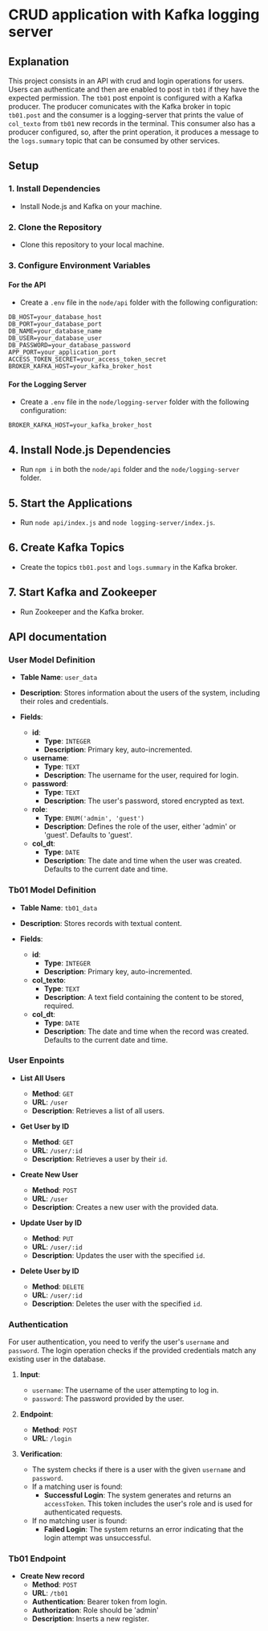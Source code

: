 # CRUD application with Kafka logging server

## Explanation

 This project consists in an API with crud and login operations for users. Users can authenticate and then are enabled to post in `tb01` if they have the expected permission. The `tb01` post enpoint is configured with a Kafka producer. The producer comunicates with the Kafka broker in topic `tb01.post` and the consumer is a logging-server that prints the value of `col_texto` from `tb01` new records in the terminal. This consumer also has a producer configured, so, after the print operation, it produces a message to the `logs.summary` topic that can be consumed by other services.

## Setup

### 1. Install Dependencies
- Install Node.js and Kafka on your machine.

### 2. Clone the Repository
- Clone this repository to your local machine.

### 3. Configure Environment Variables

#### For the API
- Create a `.env` file in the `node/api` folder with the following configuration:


```env
DB_HOST=your_database_host
DB_PORT=your_database_port
DB_NAME=your_database_name
DB_USER=your_database_user
DB_PASSWORD=your_database_password
APP_PORT=your_application_port
ACCESS_TOKEN_SECRET=your_access_token_secret
BROKER_KAFKA_HOST=your_kafka_broker_host
```

#### For the Logging Server
- Create a `.env` file in the `node/logging-server` folder with the following configuration:

```env
BROKER_KAFKA_HOST=your_kafka_broker_host
```

## 4. Install Node.js Dependencies
- Run `npm i` in both the `node/api` folder and the `node/logging-server` folder.

## 5. Start the Applications
- Run `node api/index.js` and `node logging-server/index.js`.

## 6. Create Kafka Topics
- Create the topics `tb01.post` and `logs.summary` in the Kafka broker.

## 7. Start Kafka and Zookeeper
- Run Zookeeper and the Kafka broker.

## API documentation

### User Model Definition

- **Table Name**: `user_data`
- **Description**: Stores information about the users of the system, including their roles and credentials.

- **Fields**:
  - **id**: 
    - **Type**: `INTEGER`
    - **Description**: Primary key, auto-incremented.
  - **username**: 
    - **Type**: `TEXT`
    - **Description**: The username for the user, required for login.
  - **password**: 
    - **Type**: `TEXT`
    - **Description**: The user's password, stored encrypted as text.
  - **role**: 
    - **Type**: `ENUM('admin', 'guest')`
    - **Description**: Defines the role of the user, either 'admin' or 'guest'. Defaults to 'guest'.
  - **col_dt**: 
    - **Type**: `DATE`
    - **Description**: The date and time when the user was created. Defaults to the current date and time.

### Tb01 Model Definition

- **Table Name**: `tb01_data`
- **Description**: Stores records with textual content.

- **Fields**:
  - **id**: 
    - **Type**: `INTEGER`
    - **Description**: Primary key, auto-incremented.
  - **col_texto**: 
    - **Type**: `TEXT`
    - **Description**: A text field containing the content to be stored, required.
  - **col_dt**: 
    - **Type**: `DATE`
    - **Description**: The date and time when the record was created. Defaults to the current date and time.

### User Enpoints

- **List All Users**
  - **Method**: `GET`
  - **URL**: `/user`
  - **Description**: Retrieves a list of all users.

- **Get User by ID**
  - **Method**: `GET`
  - **URL**: `/user/:id`
  - **Description**: Retrieves a user by their `id`.

- **Create New User**
  - **Method**: `POST`
  - **URL**: `/user`
  - **Description**: Creates a new user with the provided data.

- **Update User by ID**
  - **Method**: `PUT`
  - **URL**: `/user/:id`
  - **Description**: Updates the user with the specified `id`.

- **Delete User by ID**
  - **Method**: `DELETE`
  - **URL**: `/user/:id`
  - **Description**: Deletes the user with the specified `id`.

### Authentication

For user authentication, you need to verify the user's `username` and `password`. The login operation checks if the provided credentials match any existing user in the database.

1. **Input**:
   - `username`: The username of the user attempting to log in.
   - `password`: The password provided by the user.

2. **Endpoint**:
   - **Method**: `POST`
   - **URL**: `/login`

3. **Verification**:
   - The system checks if there is a user with the given `username` and `password`.
   - If a matching user is found:
     - **Successful Login**: The system generates and returns an `accessToken`. This token includes the user's role and is used for authenticated requests.
   - If no matching user is found:
     - **Failed Login**: The system returns an error indicating that the login attempt was unsuccessful.


### Tb01 Endpoint

- **Create New record**
  - **Method**: `POST`
  - **URL**: `/tb01`
  - **Authentication**: Bearer token from login.
  - **Authorization**: Role should be 'admin'
  - **Description**: Inserts a new register.





 



